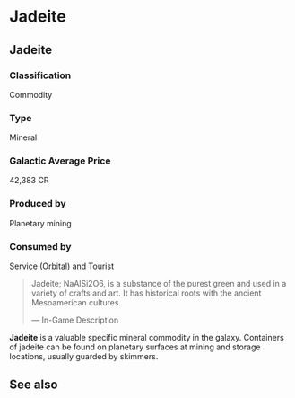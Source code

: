 # Jadeite
## Jadeite

		

### Classification

Commodity

### Type

Mineral

### Galactic Average Price

42,383 CR

### Produced by

Planetary mining

### Consumed by

Service (Orbital) and Tourist

> 
> 
> Jadeite; NaAlSi2O6, is a substance of the purest green and used in a variety of crafts and art. It has historical roots with the ancient Mesoamerican cultures.
> 
> 
> — In-Game Description
> 

**Jadeite** is a valuable specific mineral commodity in the galaxy. Containers of jadeite can be found on planetary surfaces at mining and storage locations, usually guarded by skimmers.

## See also